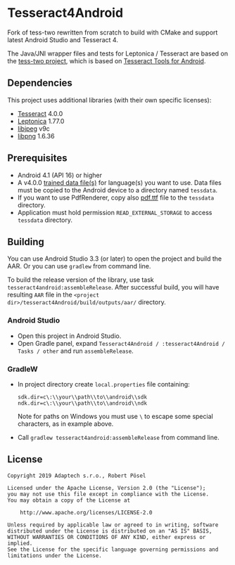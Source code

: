 # Tesseract4Android

Fork of tess-two rewritten from scratch to build with CMake and support latest Android Studio and Tesseract 4.

The Java/JNI wrapper files and tests for Leptonica / Tesseract are based on the [tess-two project][tess-two], which is based on [Tesseract Tools for Android][tesseract-android-tools].

## Dependencies

This project uses additional libraries (with their own specific licenses):

 - [Tesseract][tesseract-ocr] 4.0.0
 - [Leptonica][leptonica] 1.77.0
 - [libjpeg][jpeg] v9c
 - [libpng][png] 1.6.36

## Prerequisites

 - Android 4.1 (API 16) or higher
 - A v4.0.0 [trained data file(s)][tessdata] for language(s) you want to use. Data files must be
copied to the Android device to a directory named `tessdata`.
 - If you want to use PdfRenderer, copy also [pdf.ttf][pdffile] file to the `tessdata` directory.
 - Application must hold permission `READ_EXTERNAL_STORAGE` to access `tessdata` directory.

## Building

You can use Android Studio 3.3 (or later) to open the project and build the AAR. Or you can use `gradlew` from command line.

To build the release version of the library, use task `tesseract4android:assembleRelease`. After successful build, you will have resulting `AAR` file in the `<project dir>/tesseract4Android/build/outputs/aar/` directory.

### Android Studio
 
 - Open this project in Android Studio.
 - Open Gradle panel, expand `Tesseract4Android / :tesseract4Android / Tasks / other` and run `assembleRelease`.

### GradleW

 - In project directory create `local.properties` file containing:
 
       sdk.dir=c\:\\your\\path\\to\\android\\sdk
       ndk.dir=c\:\\your\\path\\to\\android\\ndk
   
   Note for paths on Windows you must use `\` to escape some special characters, as in example above.
     
 - Call `gradlew tesseract4android:assembleRelease` from command line.

## License

    Copyright 2019 Adaptech s.r.o., Robert Pösel

    Licensed under the Apache License, Version 2.0 (the "License");
    you may not use this file except in compliance with the License.
    You may obtain a copy of the License at

        http://www.apache.org/licenses/LICENSE-2.0

    Unless required by applicable law or agreed to in writing, software
    distributed under the License is distributed on an "AS IS" BASIS,
    WITHOUT WARRANTIES OR CONDITIONS OF ANY KIND, either express or implied.
    See the License for the specific language governing permissions and
    limitations under the License.


[tess-two]: https://github.com/rmtheis/tess-two
[tesseract-android-tools]: https://github.com/alanv/tesseract-android-tools
[tesseract-ocr]: https://github.com/tesseract-ocr/tesseract
[leptonica]: https://github.com/DanBloomberg/leptonica
[jpeg]: http://libjpeg.sourceforge.net/
[png]: http://www.libpng.org/pub/png/libpng.html
[tessdata]: https://github.com/tesseract-ocr/tessdata/tree/4.0.0
[pdffile]: https://github.com/tesseract-ocr/tesseract/blob/master/tessdata/pdf.ttf
